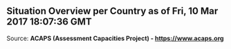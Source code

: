 ## Situation Overview per Country as of Fri, 10 Mar 2017 18:07:36 GMT

Source: **ACAPS (Assessment Capacities Project) - https://www.acaps.org**